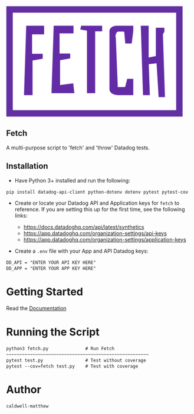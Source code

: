 <img src="./fetch_logo.png" alt="drawing" height="300"/>

## Fetch

A multi-purpose script to 'fetch' and 'throw' Datadog tests.

## Installation

- Have Python 3+ installed and run the following:

```
pip install datadog-api-client python-dotenv dotenv pytest pytest-cov
```

- Create or locate your Datadog API and Application keys for `fetch` to reference. If you are setting this up for the first time, see the following links:

  - https://docs.datadoghq.com/api/latest/synthetics
  - https://app.datadoghq.com/organization-settings/api-keys
  - https://app.datadoghq.com/organization-settings/application-keys

- Create a `.env` file with your App and API Datadog keys:

```
DD_API = "ENTER YOUR API KEY HERE"
DD_APP = "ENTER YOUR APP KEY HERE"
```

# Getting Started

Read the [Documentation](DOCS.md)

# Running the Script

```
python3 fetch.py              # Run Fetch
~~~~~~~~~~~~~~~~~~~~~~~~~~~~~~~~~~~~~~~~~~~~~~~~~~~~~~
pytest test.py                # Test without coverage
pytest --cov=fetch test.py    # Test with coverage
```

# Author

`caldwell-matthew`
